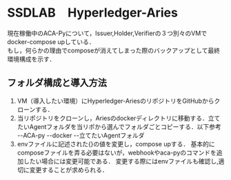 # SSDLAB　Hyperledger-Aries  

現在稼働中のACA-Pyについて，Issuer,Holder,Verifierの３つ別々のVMでdocker-compose upしている．  
もし，何らかの理由でcomposeが消えてしまった際のバックアップとして最終環境構成を示す．  

## フォルダ構成と導入方法
1. VM（導入したい環境）にHyperledger-AriesのリポジトリをGitHubからクローンする．
2. 当リポジトリをクローンし，Ariesのdockerディレクトリに移動する．立てたいAgentフォルダを当リポから選んでフォルダごとコピーする．以下参考
--ACA-py
 --docker
  --立てたいAgentフォルダ
3. envファイルに記述された{}の値を変更し，compose upする．
基本的にcomposeファイルを弄る必要はないが，webhookやaca-pyのコマンドを追加したい場合には変更可能である．
変更する際にはenvファイルも確認し,適切に変更することが求められる．
